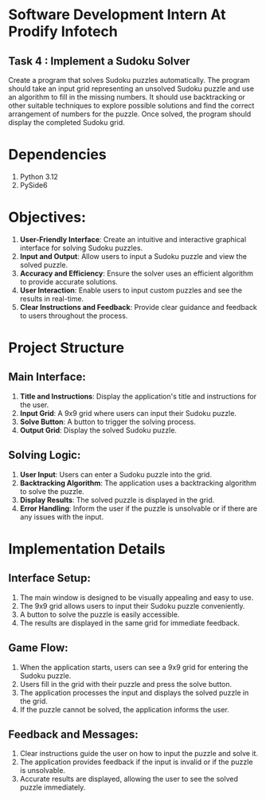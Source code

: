 # Software Development Intern At Prodify Infotech 
## Task 4 : Implement a Sudoku Solver

Create a program that solves Sudoku puzzles automatically. The program should take an input grid representing an unsolved Sudoku puzzle and use an algorithm to fill in the missing numbers.
It should use backtracking or other suitable techniques to explore possible solutions and find the correct arrangement of numbers for the puzzle. Once solved, the program should display the completed Sudoku grid.

# Dependencies 
1. Python 3.12
2. PySide6

# Objectives:

1. **User-Friendly Interface**: Create an intuitive and interactive graphical interface for solving Sudoku puzzles.
2. **Input and Output**: Allow users to input a Sudoku puzzle and view the solved puzzle.
3. **Accuracy and Efficiency**: Ensure the solver uses an efficient algorithm to provide accurate solutions.
4. **User Interaction**: Enable users to input custom puzzles and see the results in real-time.
5. **Clear Instructions and Feedback**: Provide clear guidance and feedback to users throughout the process.
# Project Structure

## Main Interface:

1. **Title and Instructions**: Display the application's title and instructions for the user.
2. **Input Grid**: A 9x9 grid where users can input their Sudoku puzzle.
3. **Solve Button**: A button to trigger the solving process.
4. **Output Grid**: Display the solved Sudoku puzzle.

## Solving Logic:

1. **User Input**: Users can enter a Sudoku puzzle into the grid.
2. **Backtracking Algorithm**: The application uses a backtracking algorithm to solve the puzzle.
3. **Display Results**: The solved puzzle is displayed in the grid.
4. **Error Handling**: Inform the user if the puzzle is unsolvable or if there are any issues with the input.

# Implementation Details
## Interface Setup:

1. The main window is designed to be visually appealing and easy to use.
2. The 9x9 grid allows users to input their Sudoku puzzle conveniently.
3. A button to solve the puzzle is easily accessible.
4. The results are displayed in the same grid for immediate feedback.

## Game Flow:

1. When the application starts, users can see a 9x9 grid for entering the Sudoku puzzle.
2. Users fill in the grid with their puzzle and press the solve button.
3. The application processes the input and displays the solved puzzle in the grid.
4. If the puzzle cannot be solved, the application informs the user.

## Feedback and Messages:

1. Clear instructions guide the user on how to input the puzzle and solve it.
2. The application provides feedback if the input is invalid or if the puzzle is unsolvable.
3. Accurate results are displayed, allowing the user to see the solved puzzle immediately.
